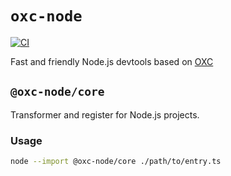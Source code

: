 # `oxc-node`

[![CI](https://github.com/oxc-project/oxc-node/actions/workflows/CI.yml/badge.svg)](https://github.com/oxc-project/oxc-node/actions/workflows/CI.yml)

Fast and friendly Node.js devtools based on [OXC](https://github.com/oxc-project/oxc)

## `@oxc-node/core`

Transformer and register for Node.js projects.

### Usage

```bash
node --import @oxc-node/core ./path/to/entry.ts
```
